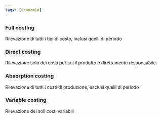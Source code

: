 ```yaml
---
tags: [economia]
---
```

### Full costing

Rilevazione di tutti i tipi di costo, inclusi quelli di periodo

### Direct costing

Rilevazione solo dei costi per cui il prodotto è direttamente responsabile

### Absorption costing

Rilevazione di tutti i costi di produzione, esclusi quelli di periodo

### Variable costing

Rilevazione dei soli costi variabili
